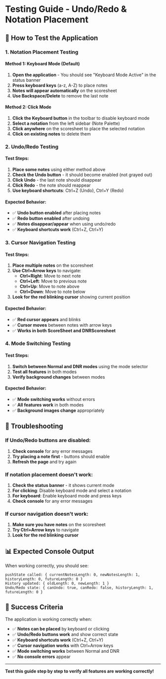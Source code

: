# Testing Guide - Undo/Redo & Notation Placement

## 🎯 How to Test the Application

### 1. **Notation Placement Testing**

#### Method 1: Keyboard Mode (Default)
1. **Open the application** - You should see "Keyboard Mode Active" in the status banner
2. **Press keyboard keys** (a-z, A-Z) to place notes
3. **Notes will appear automatically** on the scoresheet
4. **Use Backspace/Delete** to remove the last note

#### Method 2: Click Mode
1. **Click the Keyboard button** in the toolbar to disable keyboard mode
2. **Select a notation** from the left sidebar (Note Palette)
3. **Click anywhere** on the scoresheet to place the selected notation
4. **Click on existing notes** to delete them

### 2. **Undo/Redo Testing**

#### Test Steps:
1. **Place some notes** using either method above
2. **Check the Undo button** - it should become enabled (not grayed out)
3. **Click Undo** - the last note should disappear
4. **Click Redo** - the note should reappear
5. **Use keyboard shortcuts**: Ctrl+Z (Undo), Ctrl+Y (Redo)

#### Expected Behavior:
- ✅ **Undo button enabled** after placing notes
- ✅ **Redo button enabled** after undoing
- ✅ **Notes disappear/appear** when using undo/redo
- ✅ **Keyboard shortcuts work** (Ctrl+Z, Ctrl+Y)

### 3. **Cursor Navigation Testing**

#### Test Steps:
1. **Place multiple notes** on the scoresheet
2. **Use Ctrl+Arrow keys** to navigate:
   - **Ctrl+Right**: Move to next note
   - **Ctrl+Left**: Move to previous note
   - **Ctrl+Up**: Move to note above
   - **Ctrl+Down**: Move to note below
3. **Look for the red blinking cursor** showing current position

#### Expected Behavior:
- ✅ **Red cursor appears** and blinks
- ✅ **Cursor moves** between notes with arrow keys
- ✅ **Works in both ScoreSheet and DNRScoresheet**

### 4. **Mode Switching Testing**

#### Test Steps:
1. **Switch between Normal and DNR modes** using the mode selector
2. **Test all features** in both modes
3. **Verify background changes** between modes

#### Expected Behavior:
- ✅ **Mode switching works** without errors
- ✅ **All features work** in both modes
- ✅ **Background images change** appropriately

## 🔧 Troubleshooting

### If Undo/Redo buttons are disabled:
1. **Check console** for any error messages
2. **Try placing a note first** - buttons should enable
3. **Refresh the page** and try again

### If notation placement doesn't work:
1. **Check the status banner** - it shows current mode
2. **For clicking**: Disable keyboard mode and select a notation
3. **For keyboard**: Enable keyboard mode and press keys
4. **Check console** for any error messages

### If cursor navigation doesn't work:
1. **Make sure you have notes** on the scoresheet
2. **Try Ctrl+Arrow keys** to navigate
3. **Look for the red blinking cursor**

## 📊 Expected Console Output

When working correctly, you should see:
```
pushState called: { currentNotesLength: 0, newNotesLength: 1, historyLength: 0, futureLength: 0 }
History updated: { oldLength: 0, newLength: 1 }
Undo/Redo state: { canUndo: true, canRedo: false, historyLength: 1, futureLength: 0 }
```

## 🎉 Success Criteria

The application is working correctly when:
- ✅ **Notes can be placed** by keyboard or clicking
- ✅ **Undo/Redo buttons work** and show correct state
- ✅ **Keyboard shortcuts work** (Ctrl+Z, Ctrl+Y)
- ✅ **Cursor navigation works** with Ctrl+Arrow keys
- ✅ **Mode switching works** between Normal and DNR
- ✅ **No console errors** appear

---

**Test this guide step by step to verify all features are working correctly!**
